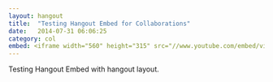 ```yaml
---
layout: hangout
title:  "Testing Hangout Embed for Collaborations"
date:   2014-07-31 06:06:25
category: col
embed: <iframe width="560" height="315" src="//www.youtube.com/embed/videoseries?list=PL8scUnCW_rSTMygdnIfzsNYCiQzhNo86v" frameborder="0" allowfullscreen></iframe>
---
```

Testing Hangout Embed with hangout layout.

